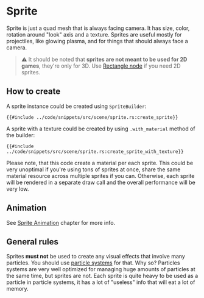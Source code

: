 # Sprite

Sprite is just a quad mesh that is always facing camera. It has size, color, rotation around "look" axis and a texture.
Sprites are useful mostly for projectiles, like glowing plasma, and for things that should always face a camera.

> ⚠️ It should be noted that **sprites are not meant to be used for 2D games**, they're only for 3D. 
> Use [Rectangle node](./rectangle.md) if you need 2D sprites.

## How to create

A sprite instance could be created using `SpriteBuilder`:

```rust,no_run
{{#include ../code/snippets/src/scene/sprite.rs:create_sprite}}
```

A sprite with a texture could be created by using `.with_material` method of the builder:

```rust,no_run
{{#include ../code/snippets/src/scene/sprite.rs:create_sprite_with_texture}}
```

Please note, that this code create a material per each sprite. This could be very unoptimal if you're using tons of 
sprites at once, share the same material resource across multiple sprites if you can. Otherwise, each sprite will be
rendered in a separate draw call and the overall performance will be very low.

## Animation

See [Sprite Animation](../animation/spritesheet/spritesheet.md) chapter for more info.

## General rules

Sprites **must not** be used to create any visual effects that involve many particles. You should use 
[particle systems](particle_system_node.md) for that. Why so? Particles systems are very well optimized for managing
huge amounts of particles at the same time, but sprites are not. Each sprite is quite heavy to be used as a particle in 
particle systems, it has a lot of "useless" info that will eat a lot of memory.